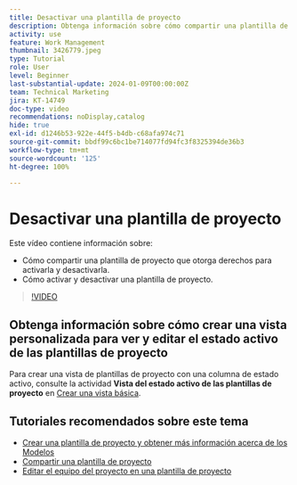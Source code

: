 ```yaml
---
title: Desactivar una plantilla de proyecto
description: Obtenga información sobre cómo compartir una plantilla de proyecto que otorga derechos para activarla y desactivarla, y cómo activar y desactivar una plantilla de proyecto.
activity: use
feature: Work Management
thumbnail: 3426779.jpeg
type: Tutorial
role: User
level: Beginner
last-substantial-update: 2024-01-09T00:00:00Z
team: Technical Marketing
jira: KT-14749
doc-type: video
recommendations: noDisplay,catalog
hide: true
exl-id: d1246b53-922e-44f5-b4db-c68afa974c71
source-git-commit: bbdf99c6bc1be714077fd94fc3f8325394de36b3
workflow-type: tm+mt
source-wordcount: '125'
ht-degree: 100%

---
```


# Desactivar una plantilla de proyecto

Este vídeo contiene información sobre:

* Cómo compartir una plantilla de proyecto que otorga derechos para activarla y desactivarla.
* Cómo activar y desactivar una plantilla de proyecto.

>[!VIDEO](https://video.tv.adobe.com/v/3444993/?quality=12&learn=on&enablevpops=1&captions=spa)

## Obtenga información sobre cómo crear una vista personalizada para ver y editar el estado activo de las plantillas de proyecto

Para crear una vista de plantillas de proyecto con una columna de estado activo, consulte la actividad **Vista del estado activo de las plantillas de proyecto** en [Crear una vista básica](https://experienceleague.adobe.com/docs/workfront-learn/tutorials-workfront/reporting/basic-reporting/create-a-basic-view.html?lang=es).

## Tutoriales recomendados sobre este tema

* [Crear una plantilla de proyecto y obtener más información acerca de los Modelos](/help/manage-work/create-and-manage-project-templates/create-a-project-template.md)
* [Compartir una plantilla de proyecto](/help/manage-work/create-and-manage-project-templates/share-a-project-template.md)
* [Editar el equipo del proyecto en una plantilla de proyecto](/help/manage-work/create-and-manage-project-templates/edit-the-project-team-in-a-project-template.md)

